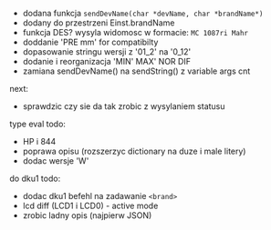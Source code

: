 - dodana funkcja `sendDevName(char *devName, char *brandName*)`
- dodany do przestrzeni Einst.brandName
- funkcja DES? wysyla widomosc w formacie: `MC 1087ri Mahr`
- doddanie 'PRE <value> mm' for compatibilty
- dopasowanie  stringu wersji z '01_2' na '0_12'
- dodanie i reorganizacja 'MIN' MAX' NOR DIF
- zamiana sendDevName() na sendString() z variable args cnt



next:
- sprawdzic czy sie da tak zrobic z wysylaniem statusu

type eval todo:
- HP i 844
- poprawa opisu (rozszerzyc dictionary na duze i male litery)
- dodac wersje 'W'


do dku1 todo:
- dodac dku1 befehl na zadawanie ``<brand>``
- lcd diff (LCD1 i LCD0) - active mode
- zrobic ladny opis (najpierw JSON)
